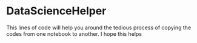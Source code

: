 # DataScienceHelper
This lines of code will help you around the tedious process of copying the codes from one notebook to another. I hope this helps
